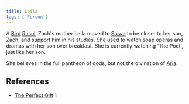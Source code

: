 ```yaml
---
title: Leila
tags: ['Person']
---
```

A [Bird](/_wiki/bird.md) [Rasul](/_wiki/rasul.md), Zach's mother Leila moved to [Salwa](/_wiki/salwa.md) to be closer to her son, [Zach](/_wiki/zach.md), and support him in his studies. She used to watch soap operas and dramas with her son over breakfast. She is currently watching 'The Poet', just like her son.

She believes in the full pantheon of gods, but not the divination of [Aria](/_wiki/aria.md).

## References
- [The Perfect Gift](/_wiki/the-perfect-gift.md) 1
